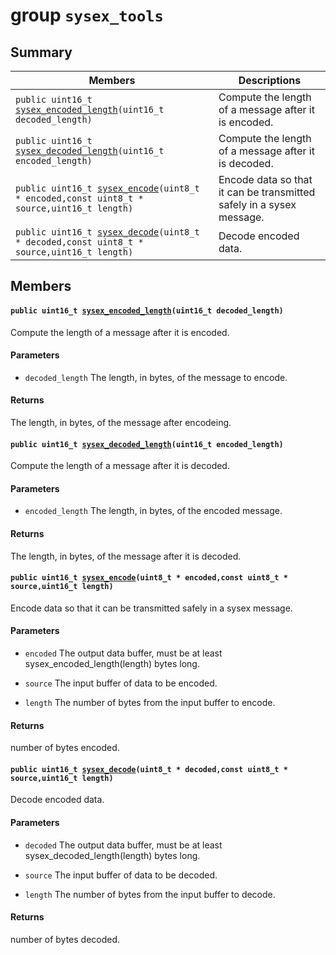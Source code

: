 # group `sysex_tools` 

## Summary

 Members                        | Descriptions                                
--------------------------------|---------------------------------------------
`public uint16_t `[`sysex_encoded_length`](#group__sysex__tools_1ga061e5607030412d6e62e2390d8013f0a)`(uint16_t decoded_length)`            | Compute the length of a message after it is encoded.
`public uint16_t `[`sysex_decoded_length`](#group__sysex__tools_1ga121fc227d3acc1c0ea08c9a5c26fa3b0)`(uint16_t encoded_length)`            | Compute the length of a message after it is decoded.
`public uint16_t `[`sysex_encode`](#group__sysex__tools_1ga54d77f8d32f92a6f329daefa2b314742)`(uint8_t * encoded,const uint8_t * source,uint16_t length)`            | Encode data so that it can be transmitted safely in a sysex message.
`public uint16_t `[`sysex_decode`](#group__sysex__tools_1gaaad1d9ba2d5eca709a0ab4ba40662229)`(uint8_t * decoded,const uint8_t * source,uint16_t length)`            | Decode encoded data.

## Members

#### `public uint16_t `[`sysex_encoded_length`](#group__sysex__tools_1ga061e5607030412d6e62e2390d8013f0a)`(uint16_t decoded_length)` 

Compute the length of a message after it is encoded.

#### Parameters
* `decoded_length` The length, in bytes, of the message to encode.

#### Returns
The length, in bytes, of the message after encodeing.

#### `public uint16_t `[`sysex_decoded_length`](#group__sysex__tools_1ga121fc227d3acc1c0ea08c9a5c26fa3b0)`(uint16_t encoded_length)` 

Compute the length of a message after it is decoded.

#### Parameters
* `encoded_length` The length, in bytes, of the encoded message.

#### Returns
The length, in bytes, of the message after it is decoded.

#### `public uint16_t `[`sysex_encode`](#group__sysex__tools_1ga54d77f8d32f92a6f329daefa2b314742)`(uint8_t * encoded,const uint8_t * source,uint16_t length)` 

Encode data so that it can be transmitted safely in a sysex message.

#### Parameters
* `encoded` The output data buffer, must be at least sysex_encoded_length(length) bytes long. 

* `source` The input buffer of data to be encoded. 

* `length` The number of bytes from the input buffer to encode.

#### Returns
number of bytes encoded.

#### `public uint16_t `[`sysex_decode`](#group__sysex__tools_1gaaad1d9ba2d5eca709a0ab4ba40662229)`(uint8_t * decoded,const uint8_t * source,uint16_t length)` 

Decode encoded data.

#### Parameters
* `decoded` The output data buffer, must be at least sysex_decoded_length(length) bytes long. 

* `source` The input buffer of data to be decoded. 

* `length` The number of bytes from the input buffer to decode.

#### Returns
number of bytes decoded.

